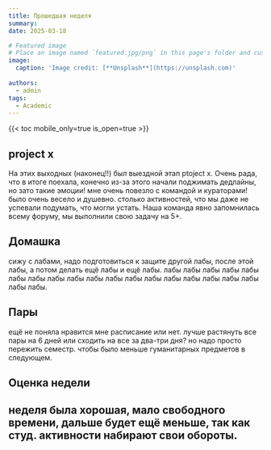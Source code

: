 ```yaml
---
title: Прошедшая неделя
summary:
date: 2025-03-18

# Featured image
# Place an image named `featured.jpg/png` in this page's folder and customize its options here.
image:
  caption: 'Image credit: [**Unsplash**](https://unsplash.com)'
  
authors:
  - admin
tags:
  - Academic
---
```


{{< toc mobile_only=true is_open=true >}}

##  project x

На этих выходных (наконец!!) был выездной этап ptoject x. Очень рада, что в итоге поехала, конечно из-за этого начали поджимать дедлайны, но зато такие эмоции! мне очень повезло с командой и кураторами! было очень весело и душевно. столько активностей, что мы даже не успевали подумать, что могли устать. Наша команда явно запомнилась всему форуму, мы выполнили свою задачу на 5+.

[//]: # ([![The template is mobile first with a responsive design to ensure that your site looks stunning on every device.]&#40;https://raw.githubusercontent.com/wowchemy/wowchemy-hugo-modules/main/starters/academic/preview.png&#41;]&#40;https://hugoblox.com&#41;)

## Домашка

сижу с лабами, надо подготовиться к защите другой лабы, после этой лабы, а потом делать ещё лабы и ещё лабы. лабы лабы лабы лабы лабы лабы лабы лабы лабы лабы лабы лабы лабы лабы лабы лабы лабы лабы лабы лабы.

## Пары 

ещё не поняла нравится мне расписание или нет. лучше растянуть все пары на 6 дней или сходить на все за два-три дня? но надо просто пережить семестр. чтобы было меньше гуманитарных предметов в следующем.

## Оценка недели 

неделя была хорошая, мало свободного времени, дальше будет ещё меньше, так как студ. активности набирают свои обороты.
---